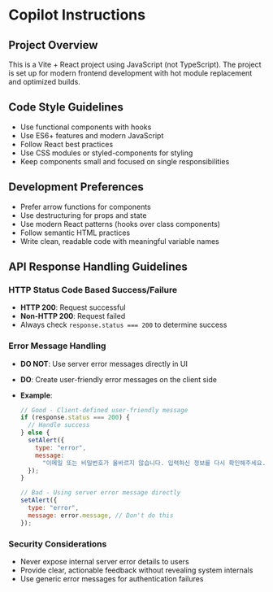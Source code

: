 # Copilot Instructions

<!-- Use this file to provide workspace-specific custom instructions to Copilot. For more details, visit https://code.visualstudio.com/docs/copilot/copilot-customization#_use-a-githubcopilotinstructionsmd-file -->

## Project Overview

This is a Vite + React project using JavaScript (not TypeScript). The project is set up for modern frontend development with hot module replacement and optimized builds.

## Code Style Guidelines

- Use functional components with hooks
- Use ES6+ features and modern JavaScript
- Follow React best practices
- Use CSS modules or styled-components for styling
- Keep components small and focused on single responsibilities

## Development Preferences

- Prefer arrow functions for components
- Use destructuring for props and state
- Use modern React patterns (hooks over class components)
- Follow semantic HTML practices
- Write clean, readable code with meaningful variable names

## API Response Handling Guidelines

### HTTP Status Code Based Success/Failure

- **HTTP 200**: Request successful
- **Non-HTTP 200**: Request failed
- Always check `response.status === 200` to determine success

### Error Message Handling

- **DO NOT**: Use server error messages directly in UI
- **DO**: Create user-friendly error messages on the client side
- **Example**:

  ```javascript
  // Good - Client-defined user-friendly message
  if (response.status === 200) {
    // Handle success
  } else {
    setAlert({
      type: "error",
      message:
        "이메일 또는 비밀번호가 올바르지 않습니다. 입력하신 정보를 다시 확인해주세요.",
    });
  }

  // Bad - Using server error message directly
  setAlert({
    type: "error",
    message: error.message, // Don't do this
  });
  ```

### Security Considerations

- Never expose internal server error details to users
- Provide clear, actionable feedback without revealing system internals
- Use generic error messages for authentication failures
